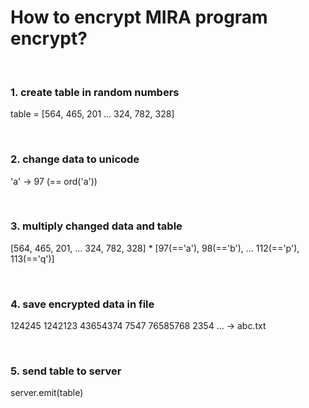 

# How to encrypt MIRA program encrypt?

<br/>

### 1. create table in random numbers

table = [564, 465, 201 ... 324, 782, 328]

<br/>

### 2. change data to unicode

'a' -> 97 (== ord('a'))

<br/>

### 3. multiply changed data and table

[564, 465, 201, ... 324, 782, 328] * [97(=='a'), 98(=='b'), ... 112(=='p'), 113(=='q')]

<br/>

### 4. save encrypted data in file

124245 1242123 43654374 7547 76585768 2354 ... -> abc.txt

<br/>

### 5. send table to server

server.emit(table)

<br/>